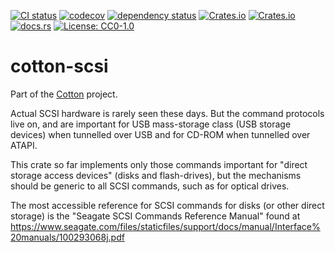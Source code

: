 [![CI status](https://github.com/pdh11/cotton/actions/workflows/ci.yml/badge.svg)](https://github.com/pdh11/cotton/actions)
[![codecov](https://codecov.io/gh/pdh11/cotton/branch/main/graph/badge.svg?token=SMSZEPGRHA)](https://codecov.io/gh/pdh11/cotton)
[![dependency status](https://deps.rs/repo/github/pdh11/cotton/status.svg)](https://deps.rs/repo/github/pdh11/cotton)
[![Crates.io](https://img.shields.io/crates/v/cotton-scsi)](https://crates.io/crates/cotton-scsi)
[![Crates.io](https://img.shields.io/crates/d/cotton-scsi)](https://crates.io/crates/cotton-scsi)
[![docs.rs](https://img.shields.io/docsrs/cotton-scsi)](https://docs.rs/cotton-scsi/latest/cotton_scsi/)
[![License: CC0-1.0](https://img.shields.io/badge/License-CC0_1.0-lightgrey.svg)](http://creativecommons.org/publicdomain/zero/1.0/)

# cotton-scsi

Part of the [Cotton](https://github.com/pdh11/cotton) project.

Actual SCSI hardware is rarely seen these days. But the command
protocols live on, and are important for USB mass-storage class (USB
storage devices) when tunnelled over USB and for CD-ROM when tunnelled
over ATAPI.

This crate so far implements only those commands important for "direct
storage access devices" (disks and flash-drives), but the mechanisms should
be generic to all SCSI commands, such as for optical drives.

The most accessible reference for SCSI commands for disks (or other
direct storage) is the "Seagate SCSI Commands Reference Manual" found
at
<https://www.seagate.com/files/staticfiles/support/docs/manual/Interface%20manuals/100293068j.pdf>

